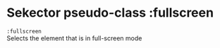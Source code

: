 # Sekector pseudo-class :fullscreen

`:fullscreen`  
Selects the element that is in full-screen mode

